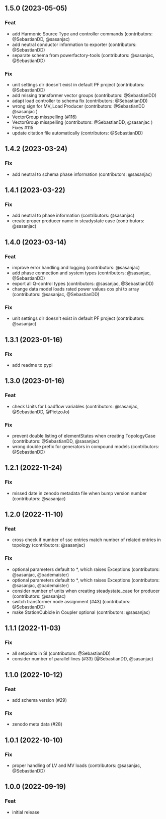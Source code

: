 ## 1.5.0 (2023-05-05)

### Feat

- add Harmonic Source Type and controller commands (contributors: @SebastianDD, @sasanjac)
- add neutral conductor information to exporter (contributors: @SebastianDD)
- separate schema from powerfactory-tools (contributors: @sasanjac, @SebastianDD)

### Fix

- unit settings dir doesn't exist in default PF project (contributors: @SebastianDD)
- add missing transformer vector groups (contributors: @SebastianDD)
- adapt load controller to schema fix (contributors: @SebastianDD)
- wrong sign for MV_Load Producer (contributors: @SebastianDD  @sasanjac )
- VectorGroup misspelling (#116)
- VectorGroup misspelling (contributors: @SebastianDD, @sasanjac  )
Fixes #115
- update citation file automatically (contributors: @SebastianDD)

## 1.4.2 (2023-03-24)

### Fix

- add neutral to schema phase information (contributors: @sasanjac)

## 1.4.1 (2023-03-22)

### Fix

- add neutral to phase information (contributors: @sasanjac)
- create proper producer name in steadystate case (contributors: @sasanjac)

## 1.4.0 (2023-03-14)

### Feat

- improve error handling and logging (contributors: @sasanjac)
- add phase connection and system types (contributors: @sasanjac, @SebastianDD)
- export all Q-control types (contributors: @sasanjac, @SebastianDD)
- change data model loads rated power values cos phi to array (contributors: @sasanjac, @SebastianDD)

### Fix

- unit settings dir doesn't exist in default PF project (contributors: @sasanjac)

## 1.3.1 (2023-01-16)

### Fix

- add readme to pypi

## 1.3.0 (2023-01-16)

### Feat

- check Units for Loadflow variables (contributors: @sasanjac, @SebastianDD, @PietzoJo)

### Fix

- prevent double listing of elementStates when creating TopologyCase (contributors: @SebastianDD, @sasanjac)
- wrong double prefix for generators in compound models (contributors: @SebastianDD)

## 1.2.1 (2022-11-24)

### Fix

- missed date in zenodo metadata file when bump version number (contributors: @sasanjac)

## 1.2.0 (2022-11-10)

### Feat

- cross check if number of ssc entries match number of related entries in topology (contributors: @sasanjac)

### Fix

- optional parameters default to *, which raises Exceptions (contributors: @sasanjac, @bademaister)
- optional parameters default to *, which raises Exceptions (contributors: @sasanjac, @bademaister)
- consider number of units when creating steadystate_case for producer (contributors: @sasanjac)
- switch transformer node assignment (#43) (contributors: @SebastianDD)
- make StationCubicle in Coupler optional (contributors: @sasanjac)

## 1.1.1 (2022-11-03)

### Fix

- all setpoints in SI (contributors: @SebastianDD)
- consider number of parallel lines (#33) (@SebastianDD, @sasanjac)

## 1.1.0 (2022-10-12)

### Feat

- add schema version (#29)

### Fix

- zenodo meta data (#28)

## 1.0.1 (2022-10-10)

### Fix

- proper handling of LV and MV loads (contributors: @sasanjac, @SebastianDD)

## 1.0.0 (2022-09-19)

### Feat

- initial release
